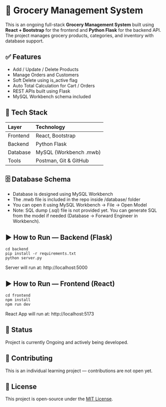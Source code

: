# 🛒 Grocery Management System

This is an ongoing full-stack **Grocery Management System** built using **React + Bootstrap** for the frontend and **Python Flask** for the backend API. The project manages grocery products, categories, and inventory with database support.

## ✅ Features

- Add / Update / Delete Products
- Manage Orders and Customers
- Soft Delete using is_active flag
- Auto Total Calculation for Cart / Orders
- REST APIs built using Flask
- MySQL Workbench schema included

## 🧱 Tech Stack

| Layer    | Technology             |
| :------- | :--------------------- |
| Frontend | React, Bootstrap       |
| Backend  | Python Flask           |
| Database | MySQL (Workbench .mwb) |
| Tools    | Postman, Git & GitHub  |

## 🗄 Database Schema

- Database is designed using MySQL Workbench
- The .mwb file is included in the repo inside /database/ folder
- You can open it using MySQL Workbench → File → Open Model
- Note: SQL dump (.sql) file is not provided yet. You can generate SQL from the model if needed (Database → Forward Engineer in Workbench).

## ▶️ How to Run — Backend (Flask)

```
cd backend
pip install -r requirements.txt
python server.py
```

Server will run at:
http://localhost:5000

## ▶️ How to Run — Frontend (React)

```
cd frontend
npm install
npm run dev
```

React App will run at:
http://localhost:5173

## 📌 Status

Project is currently Ongoing and actively being developed.

## 🤝 Contributing

This is an individual learning project — contributions are not open yet.

## 📜 License

This project is open-source under the [MIT License]().
